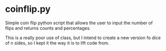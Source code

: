 # coinflip.py
Simple coin flip python script that allows the user to input the number of flips and returns counts and percentages.

This is a really poor use of class, but I intend to create a new version fo dice of n sides, so I kept it the way it is to lift code from.
